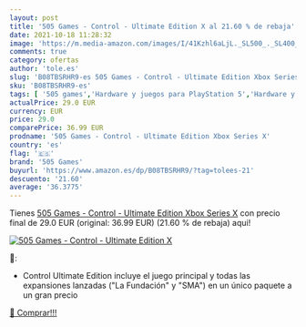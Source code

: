 ```yaml
---
layout: post
title: '505 Games - Control - Ultimate Edition X al 21.60 % de rebaja'
date: 2021-10-18 11:28:32
image: 'https://m.media-amazon.com/images/I/41Kzhl6aLjL._SL500_._SL400_.jpg'
comments: true
category: ofertas
author: 'tole.es'
slug: 'B08TBSRHR9-es 505 Games - Control - Ultimate Edition Xbox Series X'
sku: 'B08TBSRHR9-es'
tags: [ '505 games','Hardware y juegos para PlayStation 5','Hardware y juegos para Xbox Series X y S','Juegos para PlayStation 5','Juegos para Xbox Series X y S','Videojuegos','xbox', ]
actualPrice: 29.0 EUR
currency: EUR
price: 29.0
comparePrice: 36.99 EUR
prodname: '505 Games - Control - Ultimate Edition Xbox Series X'
country: 'es'
flag: '🇪🇸'
brand: '505 Games'
buyurl: 'https://www.amazon.es/dp/B08TBSRHR9/?tag=tolees-21'
descuento: '21.60'
average: '36.3775'
---
```


Tienes [505 Games - Control - Ultimate Edition Xbox Series X](https://www.amazon.es/dp/B08TBSRHR9/?tag=tolees-21) con precio final de  29.0 EUR (original: 36.99 EUR) (21.60 %  de rebaja) aqui!

[![505 Games - Control - Ultimate Edition X](https://m.media-amazon.com/images/I/41Kzhl6aLjL._SL500_._SL400_.jpg)](https://www.amazon.es/dp/B08TBSRHR9/?tag=tolees-21)

🔎:

- Control Ultimate Edition incluye el juego principal y todas las expansiones lanzadas ("La Fundación" y "SMA") en un único paquete a un gran precio

[🛒 Comprar!!!](https://www.amazon.es/dp/B08TBSRHR9/?tag=tolees-21)
